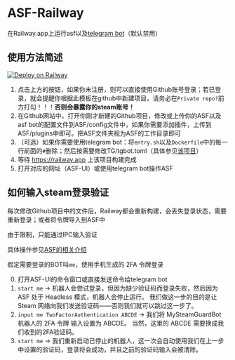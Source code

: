 # ASF-Railway
在Railway.app上运行asf以及[telegram bot](https://github.com/zhongfly/telegram-bot-asf)（默认禁用）

## 使用方法简述
[![Deploy on Railway](https://railway.app/button.svg)](https://railway.app/new/template?template=https%3A%2F%2Fgithub.com%2Fzhongfly%2FASF-Railway&envs=PORT&PORTDefault=1242&referralCode=y7njpi)

1. 点击上方的按钮，如果你未注册，则可以直接使用Github账号登录；若已登录，就会提醒你根据此模板在github中新建项目，请务必在`Private repo?`前方打勾！！！**否则会暴露你的steam账号！**
2. 在Github网站中，打开你刚才新建的Github项目，修改或上传你的ASF以及asf bot的配置文件到ASF/config文件中，如果你需要添加插件，上传到ASF/plugins中即可。把ASF文件夹视为ASF的工作目录即可
3. （可选）如果你需要使用telegram bot：将`entry.sh`以及`Dockerfile`中的每一行前面的`#`删除；然后按需要修改TG/tgbot.toml（具体参见[该项目](https://github.com/zhongfly/telegram-bot-asf)）
4. 等待 https://railway.app 上该项目构建完成
5. 打开对应的网址（ASF-UI）或使用telegram bot操作ASF

## 如何输入steam登录验证
每次修改Github项目中的文件后，Railway都会重新构建，会丢失登录状态，需要重新登录；或者将令牌导入到ASF中

由于限制，只能通过IPC输入验证

具体操作参见[ASF的相关介绍](https://github.com/JustArchiNET/ArchiSteamFarm/wiki/Commands-zh-CN#%E7%A4%BA%E4%BE%8B)

假定需要登录的BOT叫`me`，使用手机生成的 2FA 令牌登录

0. 打开ASF-UI的命令窗口或直接发送命令给telegram bot
1. `start me` -> 机器人会尝试登录，但因为缺少验证码而登录失败，然后因为 ASF 处于 Headless 模式，机器人会停止运行。 我们做这一步的目的是让 Steam 网络向我们发送验证码——否则我们就可以跳过这一步了。
2. `input me TwoFactorAuthentication ABCDE` -> 我们将 MySteamGuardBot 机器人的 2FA 令牌 输入设置为 ABCDE。 当然，这里的 ABCDE 需要换成我们收到的2FA验证码。
3. `start me` -> 我们重新启动已停止的机器人，这一次会自动使用我们在上一步中设置的验证码，登录将会成功，并且之前的验证码输入会被清除。
